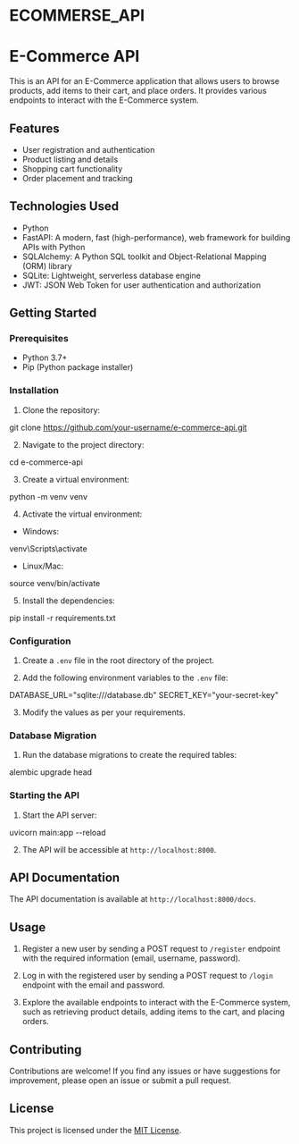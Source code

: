 # ECOMMERSE_API

# E-Commerce API

This is an API for an E-Commerce application that allows users to browse products, add items to their cart, and place orders. It provides various endpoints to interact with the E-Commerce system.

## Features

- User registration and authentication
- Product listing and details
- Shopping cart functionality
- Order placement and tracking

## Technologies Used

- Python
- FastAPI: A modern, fast (high-performance), web framework for building APIs with Python
- SQLAlchemy: A Python SQL toolkit and Object-Relational Mapping (ORM) library
- SQLite: Lightweight, serverless database engine
- JWT: JSON Web Token for user authentication and authorization

## Getting Started

### Prerequisites

- Python 3.7+
- Pip (Python package installer)

### Installation

1. Clone the repository:

git clone https://github.com/your-username/e-commerce-api.git



2. Navigate to the project directory:

cd e-commerce-api


3. Create a virtual environment:

python -m venv venv



4. Activate the virtual environment:

- Windows:

venv\Scripts\activate



- Linux/Mac:

source venv/bin/activate



5. Install the dependencies:

pip install -r requirements.txt




### Configuration

1. Create a `.env` file in the root directory of the project.

2. Add the following environment variables to the `.env` file:

DATABASE_URL="sqlite:///database.db"
SECRET_KEY="your-secret-key"




3. Modify the values as per your requirements.

### Database Migration

1. Run the database migrations to create the required tables:

alembic upgrade head




### Starting the API

1. Start the API server:

uvicorn main:app --reload




2. The API will be accessible at `http://localhost:8000`.

## API Documentation

The API documentation is available at `http://localhost:8000/docs`.

## Usage

1. Register a new user by sending a POST request to `/register` endpoint with the required information (email, username, password).

2. Log in with the registered user by sending a POST request to `/login` endpoint with the email and password.

3. Explore the available endpoints to interact with the E-Commerce system, such as retrieving product details, adding items to the cart, and placing orders.

## Contributing

Contributions are welcome! If you find any issues or have suggestions for improvement, please open an issue or submit a pull request.

## License

This project is licensed under the [MIT License](LICENSE).
